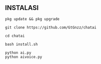 ## INSTALASI
```
pkg update && pkg upgrade
```
```
git clone https://github.com/GtGnzz/chatai
```
```
cd chatai
```
```
bash install.sh
```
```
python ai.py
python aivoice.py
```
